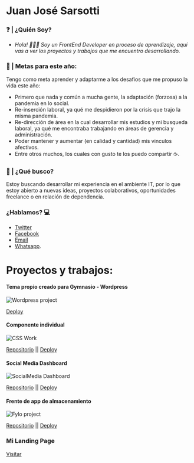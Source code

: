 # Juan José Sarsotti

###	❓	| ¿Quién Soy?
- *Hola! 🙋🏽‍♂️ Soy un FrontEnd Developer en proceso de aprendizaje, aquí vas a ver los proyectos y trabajos que me encuentro desarrollando.*

### 🏁	| Metas para este año:
Tengo como meta aprender y adaptarme a los desafios que me propuso la vida este año:
-	Primero que nada y común a mucha gente, la adaptación (forzosa) a la pandemia en lo social.
-	Re-inserción laboral, ya qué me despidieron por la crisis que trajo la misma pandemia.
-	Re-dirección de área en la cual desarrollar mis estudios y mi busqueda laboral, ya qué me encontraba trabajando en áreas de gerencia y administración.
-	Poder mantener  y aumentar (en calidad y cantidad) mis vinculos afectivos.
-	Entre otros muchos, los cuales con gusto te los puedo compartir ☕.

### 🔎 | ¿Qué busco?
Estoy buscando desarrollar mi experiencia en el ambiente IT, por lo que estoy abierto a nuevas ideas, proyectos colaborativos, oportunidades freelance o en relación de dependencia.

### ¿Hablamos?  💻
- [Twitter](www.twitter.com/JuanSarsotti)
- [Facebook](https://www.facebook.com/cocosar92/)
- [Email](mailto:juansarsotti@gmail.com)
- [Whatsapp](https://wa.me/005493415892354).

# Proyectos y trabajos: 

#### Tema propio creado para Gymnasio - Wordpress
![Wordpress project](/cocosar/cocosar/Gymfitness-mini.png "Wordpress theme for a Gym")

[Deploy](http://gymfitness-juan.epizy.com/)
#### Componente individual 
![CSS Work](/cocosar/cocosar/componente-mini.JPG "Componente")

[Repositorio](https://github.com/cocosar/cardcomponent) || 
[Deploy](https://cardcomponent.vercel.app/)
#### Social Media Dashboard
![SocialMedia Dashboard](/cocosarcocosar//socialdash-mini.JPG "Social Media Dashboard")

[Repositorio](https://github.com/cocosar/socialmedia-dashboard) || 
[Deploy](https://socialmedia-dashboard-blush.vercel.app/)
#### Frente de app de almacenamiento
![Fylo project](/cocosarcocosar//fylo-mini.JPG "Fylo Storage")

[Repositorio](https://github.com/cocosar/fylo) || 
[Deploy](https://fourcardchallenge.vercel.app/)

### Mi Landing Page

[Visitar](https://landingpage-kohl.vercel.app/)

